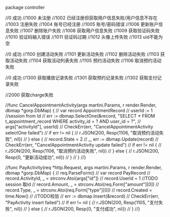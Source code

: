 package controller

//0    成功
//1000 未注册
//1002 已经注册但获取用户信息失败/用户信息不存在
//1003 注册失败
//1004 账号已经注册
//1005 账号/密码错误
//1006 更新账户信息失败
//1007 删除账户失败
//1008 获取用户信息失败
//1009 获取验证码失败
//1010 验证码输入错误
//1011 验证码过期
//1012 头像上传失败
//1013 uid不能为空


//0 成功
//1100 创建活动失败
//1101 更新活动失败
//1102 删除活动失败
//1103 获取活动失败
//1104 获取活动列表失败
//1105 预约活动失败
//1106 取消预约活动失败

//0 成功
//1300 获取播放记录失败
//1301 获取预约记录失败
//1302 获取支付记录失败


//2000 获取charge失败




//func CancelAppointmentActivity(args martini.Params, r render.Render, dbmap *gorp.DbMap) {
//	var record AppointmentRecord
//	userId := 1 //session from Id
//	err := dbmap.SelectOne(&record, "SELECT * FROM t_appointment_record WHERE activity_id = ? AND user_id = ?",
//		args["activityId"], userId)
//	CheckErr(err, "CancelAppointmentActivity selectOne failed")
//	if err != nil {
//		r.JSON(200, Resp{1106, "取消预约活动失败", nil})
//	} else {
//		record.State = 2
//		_, err := dbmap.Update(record)
//		CheckErr(err, "CancelAppointmentActivity update failed")
//		if err != nil {
//			r.JSON(200, Resp{1106, "取消预约活动失败", nil})
//		} else {
//			r.JSON(200, Resp{0, "更新活动成功", nil})
//		}
//	}
//}

//func PayActivity(req *http.Request, args martini.Params, r render.Render, dbmap *gorp.DbMap) {
//	req.ParseForm()
//	var record PayRecord
//	record.ActivityId, _ = strconv.Atoi(args["id"])
//	record.UserId = 1 //TODO session 取id
//	record.Amount, _ = strconv.Atoi(req.Form["amount"][0])
//	record.Type, _ = strconv.Atoi(req.Form["type"][0])
//	record.Created = time.Now()
//	//TODO校验
//	err := dbmap.Insert(&record)
//	CheckErr(err, "PayActivity insert failed")
//	if err != nil {
//		r.JSON(200, Resp{1105, "支付失败", nil})
//	} else {
//		r.JSON(200, Resp{0, "支付成功", nil})
//	}
//}
